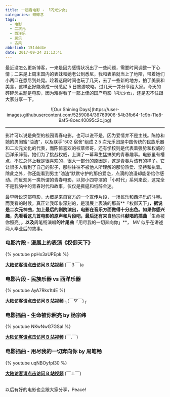 ```yaml
---
title: 一起看电影 - 「闪光少女」
categories: 碎碎念
tags:
  - 电影
  - 二次元
  - 西洋乐
  - 民乐
  - 古风
abbrlink: 151ddd4e
date: 2017-09-24 21:13:41
---
```


最近没怎么更新博客，一来是因为感情状况出了一些问题，需要时间调整一下心情；二来是上周末国内的表妹和她老公到悉尼，我和表弟就当上了地陪，带着她们小两口在悉尼到处晃。趁着这段时间也玩了几天，去了一些新的地方，拍了美景和美食，这样正好能凑成一份悉尼 5 日旅游攻略，过几天一并分享给大家。今天的碎碎念主题是电影，因为难得看了一部上佳的国产电影`「闪光少女」`，还是忍不住跟大家分享一下。

<p align="center">
![Our Shining Days](https://user-images.githubusercontent.com/5259084/36769906-54b3fb64-1c9b-11e8-9af5-8cec40095c2c.jpg)
</p>

<!--more-->

-----

影片可以说是典型的校园青春电影，也可以说不是，因为爱情并不是主线。陈惊和她的男闺蜜“油渣”，以及联手“502 宿舍”组成 2.5 次元乐团是中国传统的民族乐器和二次元文化的代表，而陈惊喜欢的校草师哥，还有学校则是代表着强势和权威的西洋乐阵营。她们为了挑战权威，上演了一幕幕生猛搞笑的青春趣事。电影虽有槽点，不过总体上我是很喜欢的，很大一部分的原因是，这是青春片该有的样子。它让很多人看到了自己的影子，那些往往不被他人所理解的那份热爱、坚持和执着。除此之外，你还能看到男主“油渣”默默守护的那份爱恋，点滴的浪漫却能带给你感动。而反观另一类所谓的青春电影，以郭小四导演的「小时代」系列来说，这完全不是我脑中的青春时代和故事，仅仅是撕逼和纸醉金迷。

最早听说这部电影，大概是来自官方的一个宣传片段，一场民乐和西洋乐的斗琴。而我看的时候，真正让我印象深刻的，是漫展上表演的那首**「权御天下」**，据说是二次元神曲，加上最后的剧院演出，电影在音乐方面做得十分出色。如果你感兴趣，先看看这几首电影的原声和片段吧，最后还有来自**杨宗纬**献唱的插曲**「生命被你照亮」**，以及**周笔畅演唱**的片尾曲**「用尽我的一切奔向你」**， MV 似乎在讲述两人毕业后的故事。

### 电影片段 - 漫展上的表演《权御天下》

{% youtube ppHx3aUPEpk %}

**[大陆访客请点击访问 B 站视频](https://www.bilibili.com/video/av12649267/#page=1)** (￣３￣)a

### 电影片段 - 民族乐器 vs 西洋乐器

{% youtube AyA7Rks1t4E %}

**[大陆访客请点击访问 B 站视频](https://www.bilibili.com/video/av12649267/#page=2)** ╮(￣▽￣)╭

### 电影插曲 - 生命被你照亮 by 杨宗纬

{% youtube NKwNwG7GSaI %}

**[大陆访客请点击访问 B 站视频](https://www.bilibili.com/video/av12649267/#page=10)** (￣.￣)

### 电影插曲 - 用尽我的一切奔向你 by 周笔畅

{% youtube uqNBOyfpl30 %}

**[大陆访客请点击访问 B 站视频](https://www.bilibili.com/video/av12649267/#page=6)** (￣⊥￣)

<br>
以后有好的电影也会跟大家分享，Peace!
